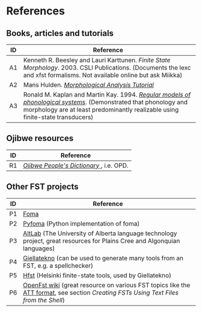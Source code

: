 # References

## Books, articles and tutorials

| ID | Reference |
|----|----|
| A1 | Kenneth R. Beesley and Lauri Karttunen. *Finite State Morphology*. 2003. CSLI Publications. (Documents the lexc and xfst formalisms. Not available online but ask Miikka) |
| A2 | Mans Hulden. [*Morphological Analysis Tutorial*](https://fomafst.github.io/morphtut.html) |
| A3 | Ronald M. Kaplan and Martin Kay. 1994. [*Regular models of phonological systems*](https://aclanthology.org/J94-3001.pdf). (Demonstrated that phonology and morphology are at least predominantly realizable using finite-state transducers) |

## Ojibwe resources

| ID | Reference |
|----|----|
| R1 | [*Ojibwe People's Dictionary* ](https://ojibwe.lib.umn.edu/), i.e. OPD. |

## Other FST projects

| ID | Reference |
|----|----|
| P1 | [Foma](https://github.com/mhulden/foma/tree/master) |
| P2 | [Pyfoma](https://github.com/mhulden/pyfoma/tree/main) (Python implementation of foma) |
| P3 | [AltLab](https://altlab.ualberta.ca/) (The University of Alberta language technology project, great resources for Plains Cree and Algonquian languages) |
| P4 | [Giellatekno](https://giellatekno.uit.no/index.eng.html) (can be used to generate many tools from an FST, e.g. a spellchecker) |
| P5 | [Hfst](https://github.com/hfst/hfst) (Helsinki finite-state tools, used by Giellatekno) |
| P6 | [OpenFst wiki](https://www.openfst.org/twiki/bin/view/FST/WebHome) (great resource on various FST topics like the [ATT format](https://www.openfst.org/twiki/bin/view/FST/FstQuickTour), see section *Creating FSTs Using Text Files from the Shell*) |
